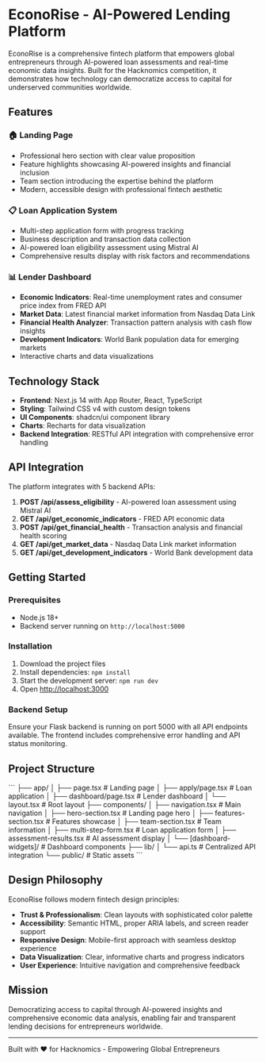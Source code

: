 # EconoRise - AI-Powered Lending Platform

EconoRise is a comprehensive fintech platform that empowers global entrepreneurs through AI-powered loan assessments and real-time economic data insights. Built for the Hacknomics competition, it demonstrates how technology can democratize access to capital for underserved communities worldwide.

## Features

### 🏠 Landing Page
- Professional hero section with clear value proposition
- Feature highlights showcasing AI-powered insights and financial inclusion
- Team section introducing the expertise behind the platform
- Modern, accessible design with professional fintech aesthetic

### 📋 Loan Application System
- Multi-step application form with progress tracking
- Business description and transaction data collection
- AI-powered loan eligibility assessment using Mistral AI
- Comprehensive results display with risk factors and recommendations

### 📊 Lender Dashboard
- **Economic Indicators**: Real-time unemployment rates and consumer price index from FRED API
- **Market Data**: Latest financial market information from Nasdaq Data Link
- **Financial Health Analyzer**: Transaction pattern analysis with cash flow insights
- **Development Indicators**: World Bank population data for emerging markets
- Interactive charts and data visualizations

## Technology Stack

- **Frontend**: Next.js 14 with App Router, React, TypeScript
- **Styling**: Tailwind CSS v4 with custom design tokens
- **UI Components**: shadcn/ui component library
- **Charts**: Recharts for data visualization
- **Backend Integration**: RESTful API integration with comprehensive error handling

## API Integration

The platform integrates with 5 backend APIs:

1. **POST /api/assess_eligibility** - AI-powered loan assessment using Mistral AI
2. **GET /api/get_economic_indicators** - FRED API economic data
3. **POST /api/get_financial_health** - Transaction analysis and financial health scoring
4. **GET /api/get_market_data** - Nasdaq Data Link market information
5. **GET /api/get_development_indicators** - World Bank development data

## Getting Started

### Prerequisites
- Node.js 18+ 
- Backend server running on `http://localhost:5000`

### Installation
1. Download the project files
2. Install dependencies: `npm install`
3. Start the development server: `npm run dev`
4. Open [http://localhost:3000](http://localhost:3000)

### Backend Setup
Ensure your Flask backend is running on port 5000 with all API endpoints available. The frontend includes comprehensive error handling and API status monitoring.

## Project Structure

\`\`\`
├── app/
│   ├── page.tsx              # Landing page
│   ├── apply/page.tsx        # Loan application
│   ├── dashboard/page.tsx    # Lender dashboard
│   └── layout.tsx            # Root layout
├── components/
│   ├── navigation.tsx        # Main navigation
│   ├── hero-section.tsx      # Landing page hero
│   ├── features-section.tsx  # Features showcase
│   ├── team-section.tsx      # Team information
│   ├── multi-step-form.tsx   # Loan application form
│   ├── assessment-results.tsx # AI assessment display
│   └── [dashboard-widgets]/  # Dashboard components
├── lib/
│   └── api.ts               # Centralized API integration
└── public/                  # Static assets
\`\`\`

## Design Philosophy

EconoRise follows modern fintech design principles:
- **Trust & Professionalism**: Clean layouts with sophisticated color palette
- **Accessibility**: Semantic HTML, proper ARIA labels, and screen reader support
- **Responsive Design**: Mobile-first approach with seamless desktop experience
- **Data Visualization**: Clear, informative charts and progress indicators
- **User Experience**: Intuitive navigation and comprehensive feedback

## Mission

Democratizing access to capital through AI-powered insights and comprehensive economic data analysis, enabling fair and transparent lending decisions for entrepreneurs worldwide.

---

Built with ❤️ for Hacknomics - Empowering Global Entrepreneurs
